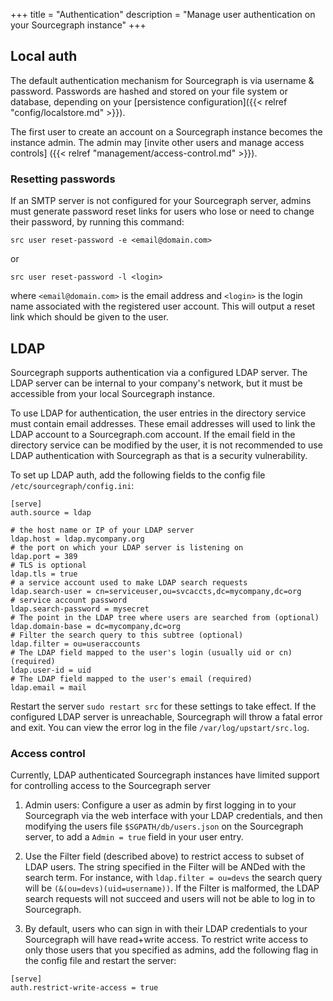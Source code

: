 +++
title = "Authentication"
description = "Manage user authentication on your Sourcegraph instance"
+++

## Local auth

The default authentication mechanism for Sourcegraph is via username & password.
Passwords are hashed and stored on your file system or database, depending
on your [persistence configuration]({{< relref "config/localstore.md" >}}).

The first user to create an account on a Sourcegraph instance becomes the instance
admin. The admin may [invite other users and manage access controls]
({{< relref "management/access-control.md" >}}).

### Resetting passwords

If an SMTP server is not configured for your Sourcegraph server, admins must generate password reset links for users who lose or need to change their password, by running this command:

	src user reset-password -e <email@domain.com>

or

	src user reset-password -l <login>

where `<email@domain.com>` is the email address and `<login>` is the login name associated with the registered user account. This will output a reset link which should be given to the user.


## LDAP

Sourcegraph supports authentication via a configured LDAP server. The LDAP server can be internal to your company's network, but it must be accessible from your local Sourcegraph instance.

To use LDAP for authentication, the user entries in the directory service must contain email addresses. These email addresses will used to link the LDAP account to a Sourcegraph.com account. If the email field in the directory service can be modified by the user, it is not recommended to use LDAP authentication with Sourcegraph as that is a security vulnerability.

To set up LDAP auth, add the following fields to the config file `/etc/sourcegraph/config.ini`:

```
[serve]
auth.source = ldap

# the host name or IP of your LDAP server
ldap.host = ldap.mycompany.org
# the port on which your LDAP server is listening on
ldap.port = 389
# TLS is optional
ldap.tls = true
# a service account used to make LDAP search requests
ldap.search-user = cn=serviceuser,ou=svcaccts,dc=mycompany,dc=org
# service account password
ldap.search-password = mysecret
# The point in the LDAP tree where users are searched from (optional)
ldap.domain-base = dc=mycompany,dc=org
# Filter the search query to this subtree (optional)
ldap.filter = ou=useraccounts
# The LDAP field mapped to the user's login (usually uid or cn) (required)
ldap.user-id = uid
# The LDAP field mapped to the user's email (required)
ldap.email = mail
```

Restart the server `sudo restart src` for these settings to take effect. If the configured LDAP server is unreachable, Sourcegraph will throw a fatal error and exit. You can view the error log in the file `/var/log/upstart/src.log`.

### Access control

Currently, LDAP authenticated Sourcegraph instances have limited support for controlling access to the Sourcegraph server

1. Admin users: Configure a user as admin by first logging in to your Sourcegraph via the web interface with your LDAP credentials, and then modifying the users file `$SGPATH/db/users.json` on the Sourcegraph server, to add a `Admin = true` field in your user entry.

2. Use the Filter field (described above) to restrict access to subset of LDAP users. The string specified in the Filter will be ANDed with the search term. For instance, with `ldap.filter = ou=devs` the search query will be `(&(ou=devs)(uid=username))`. If the Filter is malformed, the LDAP search requests will not succeed and users will not be able to log in to Sourcegraph.

3. By default, users who can sign in with their LDAP credentials to your Sourcegraph will have read+write access. To restrict write access to only those users that you specified as admins, add the following flag in the config file and restart the server:

```
[serve]
auth.restrict-write-access = true
```
